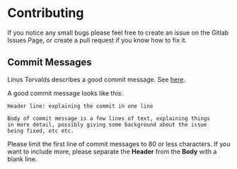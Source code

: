 # Contributing

If you notice any small bugs please feel free to create an issue on
the Gitlab Issues Page, or create a pull request if you know how to
fix it.

## Commit Messages

Linus Torvalds describes a good commit message. See [here][linus-commit].

A good commit message looks like this:

```
Header line: explaining the commit in one line

Body of commit message is a few lines of text, explaining things
in more detail, possibly giving some background about the issue
being fixed, etc etc.
```

Please limit the first line of commit messages to 80 or less characters.
If you want to include more, please separate the **Header** from the
**Body** with a blank line.

[linus-commit]: https://github.com/torvalds/subsurface/blob/a48494d2fbed58c751e9b7e8fbff88582f9b2d02/README#L88
